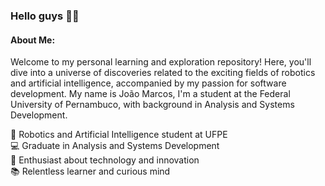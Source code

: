 ### Hello guys 🖖🏾

#### About Me:


Welcome to my personal learning and exploration repository! Here, you'll dive into a universe of discoveries related to the exciting fields of robotics and artificial intelligence, accompanied by my passion for software development. My name is João Marcos, I'm a student at the Federal University of Pernambuco, with background in Analysis and Systems Development.


🧠 Robotics and Artificial Intelligence student at UFPE <br>
💻 Graduate in Analysis and Systems Development <br>
🚀 Enthusiast about technology and innovation <br>
📚 Relentless learner and curious mind <br>
